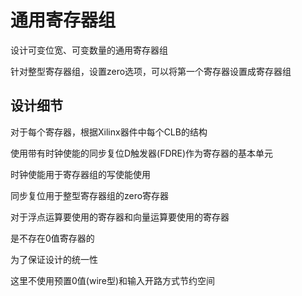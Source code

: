 # 通用寄存器组

设计可变位宽、可变数量的通用寄存器组

针对整型寄存器组，设置zero选项，可以将第一个寄存器设置成寄存器组

## 设计细节

对于每个寄存器，根据Xilinx器件中每个CLB的结构

使用带有时钟使能的同步复位D触发器(FDRE)作为寄存器的基本单元

时钟使能用于寄存器组的写使能使用

同步复位用于整型寄存器组的zero寄存器

对于浮点运算要使用的寄存器和向量运算要使用的寄存器

是不存在0值寄存器的

为了保证设计的统一性

这里不使用预置0值(wire型)和输入开路方式节约空间